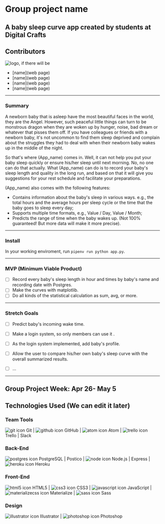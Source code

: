 # Group project name
## A baby sleep curve app created by students at Digital Crafts
## Contributors
![logo, if there will be]()
* [name](web page)
* [name](web page)
* [name](web page)
* [name](web page)

---

### Summary
A newborn baby that is asleep have the most beautiful faces in the world, they are the Angel. However, such peaceful little things can turn to be monstrous dragon when they are woken up by hunger, noise, bad dream or whatever that pisses them off. If you have colleagues or friends with a newborn baby, it's not uncommon to find them sleep deprived and complain about the struggles they had to deal with when their newborn baby wakes up in the middle of the night.

So that's where (App_name) comes in. Well, it can not help you put your baby sleep quickly or ensure his/her sleep until next morning. No, no one can do that actually. What (App_name) can do is to record your baby's sleep length and quality in the long run, and based on that it will give you suggestions for your rest schedule and facilitate your preparations.

(App_name) also comes with the following features:
* Contains information about the baby's sleep in various ways. e.g., the total hours and the average hours per sleep cycle or the time that the baby goes to sleep every day;
* Supports multiple time formats, e.g., Value / Day, Value / Month;
* Predicts the range of time when the baby wakes up. (Not 100% guaranteed! But more data will make it more precise).

----

### Install
In your working enviroment, run ```pipenv run python app.py```.

---

### MVP (Minimum Viable Product)
- [ ] Record every baby's sleep length in hour and times by baby's name and recording date with Postgres.
- [ ] Make the curves with matplotlib.
- [ ] Do all kinds of the statistical calculation as sum, avg, or more.

---

### Stretch Goals
- [ ] Predict baby's incoming wake time.
- [ ] Make a login system, so only members can use it .
- [ ] As the login system implemented, add baby's profile.
- [ ] Allow the user to compare his/her own baby's sleep curve with the overall summarized results. 
- [ ] ...


------

## Group Project Week: Apr 26- May 5



## Technologies Used (We can edit it later)
### Team Tools
![git icon](readme-imgs/git.png) Git | ![github icon](readme-imgs/github.png) GitHub | ![atom icon](readme-imgs/atom.png) Atom | ![trello icon](readme-imgs/trello.png) Trello | Slack

### Back-End
![postgres icon](readme-imgs/postgresql.png) PostgreSQL | Postico | ![node icon](readme-imgs/nodejs.png) Node.js | Express | ![heroku icon](readme-imgs/heroku.png) Heroku

### Front-End
![html5 icon](readme-imgs/html5.png) HTML5 | ![css3 icon](readme-imgs/css3.png) CSS3 | ![javascript icon](readme-imgs/js_badge.png) JavaScript | ![materializecss icon](readme-imgs/materializecss.png) Materialize | ![sass icon](readme-imgs/sass.png) Sass

### Design
![illustrator icon](readme-imgs/illustrator.png) Illustrator | ![photoshop icon](readme-imgs/photoshop.png) Photoshop
